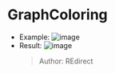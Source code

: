 # GraphColoring

-   Example: ![image](https://user-images.githubusercontent.com/60683892/184105879-5677b394-7844-4e8a-bbcc-a261bcab3840.png)
-   Result: ![image](https://user-images.githubusercontent.com/60683892/184106074-c3adce82-96e1-49c4-a603-c52a44252c73.png)
    > Author: REdirect

